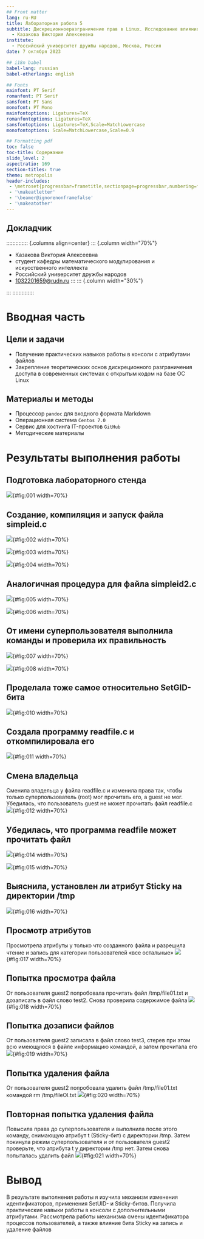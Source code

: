 ```yaml
---
## Front matter
lang: ru-RU
title: Лабораторная работа 5
subtitle: Дискреционноеразграничение прав в Linux. Исследование влияния дополнительных атрибутов.
  - Казакова Виктория Алексеевна
institute:
  - Российский университет дружбы народов, Москва, Россия
date: 7 октября 2023

## i18n babel
babel-lang: russian
babel-otherlangs: english

## Fonts
mainfont: PT Serif
romanfont: PT Serif
sansfont: PT Sans
monofont: PT Mono
mainfontoptions: Ligatures=TeX
romanfontoptions: Ligatures=TeX
sansfontoptions: Ligatures=TeX,Scale=MatchLowercase
monofontoptions: Scale=MatchLowercase,Scale=0.9

## Formatting pdf
toc: false
toc-title: Содержание
slide_level: 2
aspectratio: 169
section-titles: true
theme: metropolis
header-includes:
 - \metroset{progressbar=frametitle,sectionpage=progressbar,numbering=fraction}
 - '\makeatletter'
 - '\beamer@ignorenonframefalse'
 - '\makeatother'
---
```



## Докладчик

:::::::::::::: {.columns align=center}
::: {.column width="70%"}
  * Казакова Виктория Алексеевна
  * студент кафедры математического модулирования и искусственного интеллекта
  * Российский университет дружбы народов
  * [1032201659@rudn.ru](mailto:1032201659@rudn.ru)
:::
::: {.column width="30%"}



:::
::::::::::::::
# Вводная часть


## Цели и задачи

- Получение практических навыков работы в консоли с атрибутами файлов
- Закрепление теоретических основ дискреционного разграничения доступа в современных системах с открытым кодом на базе ОС Linux

## Материалы и методы

- Процессор `pandoc` для входного формата Markdown
- Операционная система `Centos 7.0`
- Сервис для хостинга IT-проектов `GitHub`
- Методические материалы

# Результаты выполнения работы

## Подготовка лабораторного стенда

![](image/1.png){#fig:001 width=70%}

## Создание, компиляция и запуск файла simpleid.c

![](image/2.png){#fig:002 width=70%}

![](image/3.png){#fig:003 width=70%}

![](image/4.png){#fig:004 width=70%}

## Аналогичная процедура для файла simpleid2.c

![](image/5.png){#fig:005 width=70%}

![](image/6.png){#fig:006 width=70%}

## От имени суперпользователя выполнила команды и проверила их правильность

![](image/7.png){#fig:007 width=70%}

![](image/8.png){#fig:008 width=70%}

## Проделала тоже самое относительно SetGID-бита

![](image/10.png){#fig:010 width=70%}

## Создала программу readfile.c и откомпилировала его

![](image/11.png){#fig:011 width=70%}

## Смена владельца
Сменила владельца у файла readfile.c и изменила права так, чтобы только суперпользователь (root) мог прочитать его, a guest не мог.  Убедилась, что пользователь guest не может прочитать файл readfile.c
![](image/12.png){#fig:012 width=70%}

## Убедилась, что программа readfile может прочитать файл

![](image/14.png){#fig:014 width=70%}

![](image/15.png){#fig:015 width=70%}

## Выяснила, установлен ли атрибут Sticky на директории /tmp

![](image/16.png){#fig:016 width=70%}

## Просмотр атрибутов 
Просмотрела атрибуты у только что созданного файла и разрешила чтение и запись для категории пользователей «все остальные»
![](image/17.png){#fig:017 width=70%}

## Попытка просмотра файла
От пользователя guest2 попробовала прочитать файл /tmp/file01.txt и дозаписать в файл слово test2. Снова проверила содержимое файла
![](image/18.png){#fig:018 width=70%}

## Попытка дозаписи файлов
От пользователя guest2 записала в файл слово test3, стерев при этом всю имеющуюся в файле информацию командой, а затем прочитала его
![](image/19.png){#fig:019 width=70%}

## Попытка удаления файла
От пользователя guest2 попробовала удалить файл /tmp/file01.txt командой rm /tmp/fileOl.txt
![](image/20.png){#fig:020 width=70%}

## Повторная попытка удаления файла
Повысила права до суперпользователя и выполнила после этого команду, снимающую атрибут t (Sticky-бит) с директории /tmp. Затем покинула режим суперпользователя и от пользователя guest2 проверьте, что атрибута t у директории /tmp нет. Затем снова попыталась удалить файл
![](image/21.png){#fig:021 width=70%}

# Вывод

В результате выполнения работы я изучила механизм изменения идентификаторов, применения SetUID- и Sticky-битов. Получила практические навыки работы в консоли с дополнительными атрибутами. Рассмотрела работы механизма смены идентификатора процессов пользователей, а также влияние бита Sticky на запись и удаление файлов 
